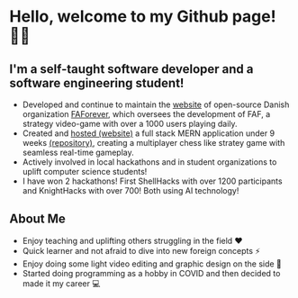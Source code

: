 # Hello, welcome to my Github page! 🏳️‍🌈
## I'm a self-taught software developer and a software engineering student!
- Developed and continue to maintain the [website](https://faforever.com/) of open-source Danish organization [FAForever](https://github.com/FAForever), which
oversees the development of FAF, a strategy video-game with over a 1000 users playing daily.
- Created and [hosted (website)](https://www.wars-world.com/) a full stack MERN application under 9 weeks [(repository)](https://github.com/FemboyDeveloper/AW-Competitive), creating a multiplayer chess like stratey game with seamless real-time gameplay.
- Actively involved in local hackathons and in student organizations to uplift computer science students!
- I have won 2 hackathons! First ShellHacks with over 1200 participants and KnightHacks with over 700! Both using AI technology!

## About Me
- Enjoy teaching and uplifting others struggling in the field ❤️
- Quick learner and not afraid to dive into new foreign concepts ⚡
- Enjoy doing some light video editing and graphic design on the side 🎨
- Started doing programming as a hobby in COVID and then decided to made it my career 💻




    

    
<!---
FemboyJavi/FemboyJavi is a ✨ special ✨ repository because its `README.md` (this file) appears on your GitHub profile.
You can click the Preview link to take a look at your changes.
--->
